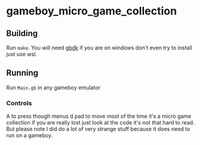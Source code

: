 # gameboy_micro_game_collection

## Building
Run ```make```.
You will need [gbdk](http://gbdk.sourceforge.net/) if you are on windows don't even try to install just use wsl.

## Running
Run ```Main.gb``` in any gameboy emulator

### Controls
A to press though menus d pad to move most of the time it's a micro game collection if you are really lost just look at the code it's not that hard to read. But please note I did do a lot of very strange stuff because it does need to run on a gameboy.